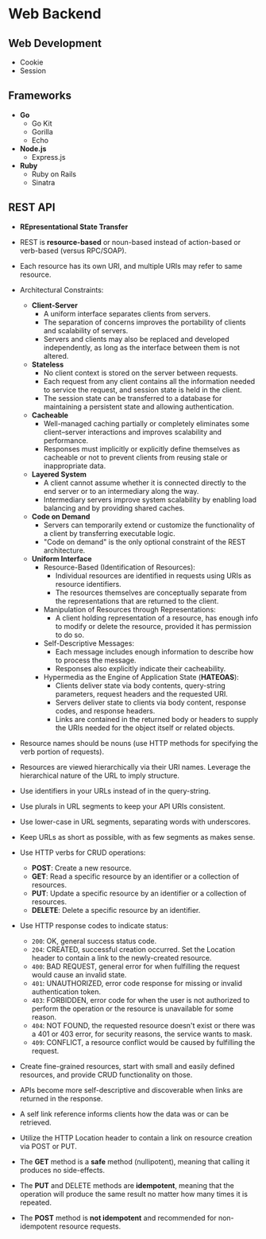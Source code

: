 # Web Backend

## Web Development

  * Cookie
  * Session


## Frameworks

  * **Go**
    * Go Kit
    * Gorilla
    * Echo
  * **Node.js**
    * Express.js
  * **Ruby**
    * Ruby on Rails
    * Sinatra


## REST API

  * **REpresentational State Transfer**
  * REST is **resource-based** or noun-based instead of action-based or verb-based (versus RPC/SOAP).
  * Each resource has its own URI, and multiple URIs may refer to same resource.

  * Architectural Constraints:
    * **Client-Server**
      * A uniform interface separates clients from servers.
      * The separation of concerns improves the portability of clients and scalability of servers.
      * Servers and clients may also be replaced and developed independently, as long as the interface between them is not altered.
    * **Stateless**
      * No client context is stored on the server between requests.
      * Each request from any client contains all the information needed to service the request, and session state is held in the client.
      * The session state can be transferred to a database for maintaining a persistent state and allowing authentication.
    * **Cacheable**
      * Well-managed caching partially or completely eliminates some client–server interactions and improves scalability and performance.
      * Responses must implicitly or explicitly define themselves as cacheable or not to prevent clients from reusing stale or inappropriate data.
    * **Layered System**
      * A client cannot assume whether it is connected directly to the end server or to an intermediary along the way.
      * Intermediary servers improve system scalability by enabling load balancing and by providing shared caches.
    * **Code on Demand**
      * Servers can temporarily extend or customize the functionality of a client by transferring executable logic.
      * "Code on demand" is the only optional constraint of the REST architecture.
    * **Uniform Interface**
      * Resource-Based (Identification of Resources):
        * Individual resources are identified in requests using URIs as resource identifiers.
        * The resources themselves are conceptually separate from the representations that are returned to the client.
      * Manipulation of Resources through Representations:
        * A client holding representation of a resource, has enough info to modify or delete the resource, provided it has permission to do so.
      * Self-Descriptive Messages:
        * Each message includes enough information to describe how to process the message.
        * Responses also explicitly indicate their cacheability.
      * Hypermedia as the Engine of Application State (**HATEOAS**):
        * Clients deliver state via body contents, query-string parameters, request headers and the requested URI.
        * Servers deliver state to clients via body content, response codes, and response headers.
        * Links are contained in the returned body or headers to supply the URIs needed for the object itself or related objects.


  * Resource names should be nouns (use HTTP methods for specifying the verb portion of requests).
  * Resources are viewed hierarchically via their URI names. Leverage the hierarchical nature of the URL to imply structure.
  * Use identifiers in your URLs instead of in the query-string.
  * Use plurals in URL segments to keep your API URIs consistent.
  * Use lower-case in URL segments, separating words with underscores.
  * Keep URLs as short as possible, with as few segments as makes sense.


  * Use HTTP verbs for CRUD operations:
    * **POST**: Create a new resource.
    * **GET**: Read a specific resource by an identifier or a collection of resources.
    * **PUT**: Update a specific resource by an identifier or a collection of resources.
    * **DELETE**: Delete a specific resource by an identifier.


  * Use HTTP response codes to indicate status:
    * `200`: OK, general success status code.
    * `204`: CREATED, successful creation occurred. Set the Location header to contain a link to the newly-created resource.
    * `400`: BAD REQUEST, general error for when fulfilling the request would cause an invalid state.
    * `401`: UNAUTHORIZED, error code response for missing or invalid authentication token.
    * `403`: FORBIDDEN, error code for when the user is not authorized to perform the operation or the resource is unavailable for some reason.
    * `404`: NOT FOUND, the requested resource doesn't exist or there was a 401 or 403 error, for security reasons, the service wants to mask.
    * `409`: CONFLICT, a resource conflict would be caused by fulfilling the request.


  * Create fine-grained resources, start with small and easily defined resources, and provide CRUD functionality on those.
  * APIs become more self-descriptive and discoverable when links are returned in the response.
  * A self link reference informs clients how the data was or can be retrieved.
  * Utilize the HTTP Location header to contain a link on resource creation via POST or PUT.


  * The **GET** method is a **safe** method (nullipotent), meaning that calling it produces no side-effects.
  * The **PUT** and DELETE methods are **idempotent**, meaning that the operation will produce the same result no matter how many times it is repeated.
  * The **POST** method is **not idempotent** and recommended for non-idempotent resource requests.

